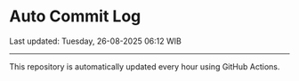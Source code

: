 # Auto Commit Log

Last updated: Tuesday, 26-08-2025 06:12 WIB

---

This repository is automatically updated every hour using GitHub Actions.
